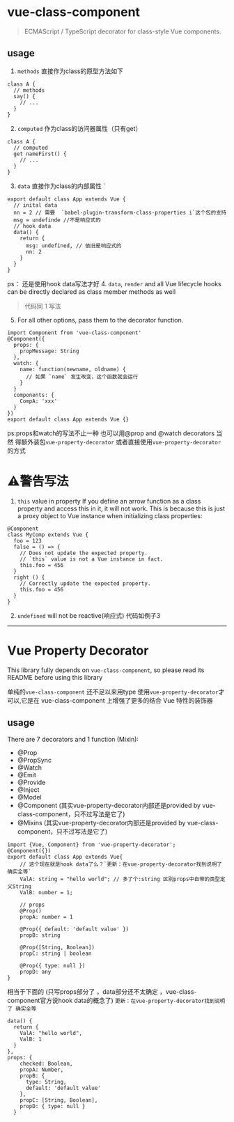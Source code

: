 # vue-class-component
> ECMAScript / TypeScript decorator for class-style Vue components.
## usage
1.  `methods` 直接作为class的原型方法如下
```
class A {
  // methods 
  say() {
    // ...
  }
}
```
2. `computed` 作为class的访问器属性（只有get）
```
class A {
  // computed 
  get nameFirst() {
    // ...
  }
}
```
3. `data` 直接作为class的内部属性 `
```
export default class App extends Vue {
  // inital data
  nn = 2 // 需要  `babel-plugin-transform-class-properties i`这个包的支持
  msg = undefinde //不是响应式的
  // hook data
  data() {
    return {
      msg: undefined, // 依旧是响应式的
      nn: 2
    }
  }
}
```
ps： 还是使用hook data写法才好
4. `data`, `render` and all Vue lifecycle hooks can be directly declared as class member methods as well
  > 代码同 1 写法
5. For all other options, pass them to the decorator function.
```
import Component from 'vue-class-component'
@Component({
  props: {
    propMessage: String
  },
  watch: {
    name: function(newname, oldname) {
      // 如果 `name` 发生改变，这个函数就会运行
    }
  }
  components: {
    CompA: 'xxx'
  }
})
export default class App extends Vue {}
```
ps:props和watch的写法不止一种 也可以用@prop and @watch decorators 当然 得额外装包`vue-property-decorator` 或者直接使用`vue-property-decorator`的方式

# ⚠️警告写法
1. `this` value in property
If you define an arrow function as a class property and access this in it, it will not work. This is because this is just a proxy object to Vue instance when initializing class properties:

```
@Component
class MyComp extends Vue {
  foo = 123
  false = () => {
    // Does not update the expected property.
    // `this` value is not a Vue instance in fact.
    this.foo = 456
  }
  right () {
    // Correctly update the expected property.
    this.foo = 456
  }
}

```
2. `undefined` will not be reactive(响应式)
代码如例子3

<hr>

# Vue Property Decorator
This library fully depends on `vue-class-component`, so please read its README before using this library

单纯的`vue-class-component` 还不足以来用type 使用`vue-property-decorator`才可以,它是在 vue-class-component 上增强了更多的结合 Vue 特性的装饰器
## usage

There are 7 decorators and 1 function (Mixin): 
- @Prop
- @PropSync
- @Watch
- @Emit
- @Provide
- @Inject
- @Model
- @Component (其实vue-property-decorator内部还是provided by vue-class-component，只不过写法是它了)
- @Mixins (其实vue-property-decorator内部还是provided by vue-class-component，只不过写法是它了)



```
import {Vue, Component} from 'vue-property-decorator';
@Component({})
export default class App extends Vue{
    // 这个现在就是hook data了么？`更新：在vue-property-decorator找到说明了 确实全等`
    ValA: string = "hello world"; // 多了个:string 区别props中自带的类型定义String 
    ValB: number = 1;
    
    // props
    @Prop()
    propA: number = 1

    @Prop({ default: 'default value' })
    propB: string

    @Prop([String, Boolean])
    propC: string | boolean

    @Prop({ type: null })
    propD: any
}
```

相当于下面的 (只写props部分了 ，data部分还不太确定 ，vue-class-component官方说hook data的概念了)
`更新：在vue-property-decorator找到说明了 确实全等`
```
data() {
  return {
    ValA: "hello world",
    ValB: 1
  }
},
props: {
    checked: Boolean,
    propA: Number,
    propB: {
      type: String,
      default: 'default value'
    },
    propC: [String, Boolean],
    propD: { type: null }
  }
```
